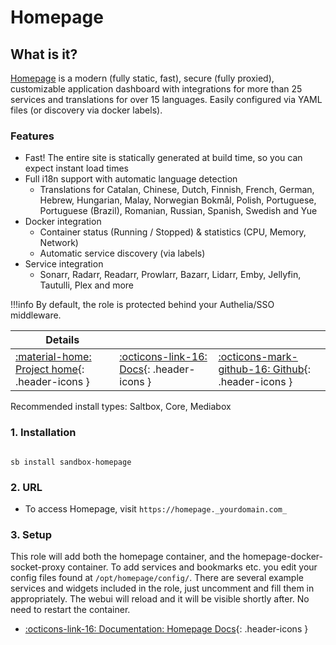 # Homepage

## What is it?

[Homepage](https://github.com/benphelps/homepage) is a modern (fully static, fast), secure (fully proxied), customizable application dashboard with integrations for more than 25 services and translations for over 15 languages. Easily configured via YAML files (or discovery via docker labels).

### Features

- Fast! The entire site is statically generated at build time, so you can expect instant load times
- Full i18n support with automatic language detection
  - Translations for Catalan, Chinese, Dutch, Finnish, French, German, Hebrew, Hungarian, Malay, Norwegian Bokmål, Polish, Portuguese, Portuguese (Brazil), Romanian, Russian, Spanish, Swedish and Yue
- Docker integration
  - Container status (Running / Stopped) & statistics (CPU, Memory, Network)
  - Automatic service discovery (via labels)
- Service integration
  - Sonarr, Radarr, Readarr, Prowlarr, Bazarr, Lidarr, Emby, Jellyfin, Tautulli, Plex and more

!!!info
    By default, the role is protected behind your Authelia/SSO middleware.

| Details     |             |             |
|-------------|-------------|-------------|
| [:material-home: Project home](https://gethomepage.dev/){: .header-icons } | [:octicons-link-16: Docs](https://gethomepage.dev/latest/configs/){: .header-icons } | [:octicons-mark-github-16: Github](https://github.com/benphelps/homepage){: .header-icons }|

Recommended install types: Saltbox, Core, Mediabox

### 1. Installation

``` shell

sb install sandbox-homepage

```

### 2. URL

- To access Homepage, visit `https://homepage._yourdomain.com_`

### 3. Setup

This role will add both the homepage container, and the homepage-docker-socket-proxy container. To add services and bookmarks etc. you edit your config files found at `/opt/homepage/config/`. There are several example services and widgets included in the role, just uncomment and fill them in appropriately. The webui will reload and it will be visible shortly after. No need to restart the container.

- [:octicons-link-16: Documentation: Homepage Docs](https://gethomepage.dev/latest/configs/){: .header-icons }
